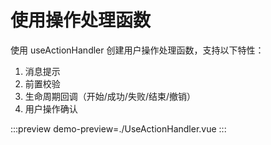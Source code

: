 # 使用操作处理函数

使用 useActionHandler 创建用户操作处理函数，支持以下特性：
1. 消息提示
2. 前置校验
3. 生命周期回调（开始/成功/失败/结束/撤销）
4. 用户操作确认

:::preview
demo-preview=./UseActionHandler.vue
:::